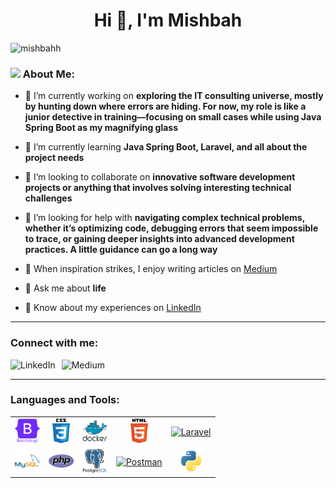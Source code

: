 <h1 align="center">Hi 👋, I'm Mishbah</h1>

<p align="left" style="display: flex; gap: 10px;"> 
  <img src="https://komarev.com/ghpvc/?username=mishbahh&label=Profile%20views&color=0e75b6&style=flat" alt="mishbahh" /> 
</p>

### <img src="https://github.com/TheDudeThatCode/TheDudeThatCode/blob/master/Assets/Developer.gif" width="45" /> About Me:

- 🔭 I’m currently working on **exploring the IT consulting universe, mostly by hunting down where errors are hiding. For now, my role is like a junior detective in training—focusing on small cases while using Java Spring Boot as my magnifying glass**  

- 🌱 I’m currently learning **Java Spring Boot, Laravel, and all about the project needs**  

- 👯 I’m looking to collaborate on **innovative software development projects or anything that involves solving interesting technical challenges**  

- 🤝 I’m looking for help with **navigating complex technical problems, whether it’s optimizing code, debugging errors that seem impossible to trace, or gaining deeper insights into advanced development practices. A little guidance can go a long way**  

- 📝 When inspiration strikes, I enjoy writing articles on [Medium](https://medium.com/@mishbahussuduri)  

- 💬 Ask me about **life**  

- 📄 Know about my experiences on [LinkedIn](https://www.linkedin.com/in/mishbahussuduri/)  

---

<h3 align="left">Connect with me:</h3>
<p align="left" style="display: flex; align-items: center; gap: 10px; flex-wrap: wrap;">
  <a href="https://linkedin.com/in/mishbahussuduri" target="_blank" style="text-decoration: none;">
    <img src="https://raw.githubusercontent.com/rahuldkjain/github-profile-readme-generator/master/src/images/icons/Social/linked-in-alt.svg" alt="LinkedIn" height="30" width="40" />
  </a>
  <a href="https://medium.com/@mishbahussuduri" target="_blank" style="text-decoration: none;">
    <img src="https://raw.githubusercontent.com/rahuldkjain/github-profile-readme-generator/master/src/images/icons/Social/medium.svg" alt="Medium" height="30" width="40" />
  </a>
</p>

---

### Languages and Tools:

<table>
  <tr>
    <td align="center">
      <a href="https://getbootstrap.com" target="_blank">
        <img src="https://raw.githubusercontent.com/devicons/devicon/master/icons/bootstrap/bootstrap-plain-wordmark.svg" alt="Bootstrap" width="40" height="40"/>
      </a>
    </td>
    <td align="center">
      <a href="https://www.w3schools.com/css/" target="_blank">
        <img src="https://raw.githubusercontent.com/devicons/devicon/master/icons/css3/css3-original-wordmark.svg" alt="CSS3" width="40" height="40"/>
      </a>
    </td>
    <td align="center">
      <a href="https://www.docker.com/" target="_blank">
        <img src="https://raw.githubusercontent.com/devicons/devicon/master/icons/docker/docker-original-wordmark.svg" alt="Docker" width="40" height="40"/>
      </a>
    </td>
    <td align="center">
      <a href="https://www.w3.org/html/" target="_blank">
        <img src="https://raw.githubusercontent.com/devicons/devicon/master/icons/html5/html5-original-wordmark.svg" alt="HTML5" width="40" height="40"/>
      </a>
    </td>
    <td align="center">
      <a href="https://laravel.com/" target="_blank">
        <img src="https://laravel.com/img/logotype.min.svg" alt="Laravel" width="40" height="40"/>
      </a>
    </td>
  </tr>
  <tr>
    <td align="center">
      <a href="https://www.mysql.com/" target="_blank">
        <img src="https://raw.githubusercontent.com/devicons/devicon/master/icons/mysql/mysql-original-wordmark.svg" alt="MySQL" width="40" height="40"/>
      </a>
    </td>
    <td align="center">
      <a href="https://www.php.net" target="_blank">
        <img src="https://raw.githubusercontent.com/devicons/devicon/master/icons/php/php-original.svg" alt="PHP" width="40" height="40"/>
      </a>
    </td>
    <td align="center">
      <a href="https://www.postgresql.org" target="_blank">
        <img src="https://raw.githubusercontent.com/devicons/devicon/master/icons/postgresql/postgresql-original-wordmark.svg" alt="PostgreSQL" width="40" height="40"/>
      </a>
    </td>
    <td align="center">
      <a href="https://postman.com" target="_blank">
        <img src="https://www.vectorlogo.zone/logos/getpostman/getpostman-icon.svg" alt="Postman" width="40" height="40"/>
      </a>
    </td>
    <td align="center">
      <a href="https://www.python.org" target="_blank">
        <img src="https://raw.githubusercontent.com/devicons/devicon/master/icons/python/python-original.svg" alt="Python" width="40" height="40"/>
      </a>
    </td>
  </tr>
</table>


